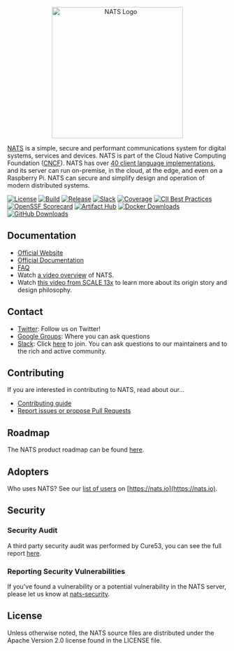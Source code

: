 <p align="center">
  <img src="logos/nats-horizontal-color.png" width="300" alt="NATS Logo">
</p>

[NATS](https://nats.io) is a simple, secure and performant communications system for digital systems, services and devices. NATS is part of the Cloud Native Computing Foundation ([CNCF](https://cncf.io)). NATS has over [40 client language implementations](https://nats.io/download/), and its server can run on-premise, in the cloud, at the edge, and even on a Raspberry Pi. NATS can secure and simplify design and operation of modern distributed systems.

[![License][License-Image]][License-Url] [![Build][Build-Status-Image]][Build-Status-Url] [![Release][Release-Image]][Release-Url] [![Slack][Slack-Image]][Slack-Url] [![Coverage][Coverage-Image]][Coverage-Url] [![CII Best Practices][CIIBestPractices-Image]][CIIBestPractices-Url] [![OpenSSF Scorecard][OpenSSF-Scorecard-Image]][OpenSSF-Scorecard-Url] [![Artifact Hub][ArtifactHub-Image]][ArtifactHub-Url] [![Docker Downloads][Docker-Image]][Docker-Url] [![GitHub Downloads][GitHub-Image]][Somsubhra-URL]

## Documentation

- [Official Website](https://nats.io)
- [Official Documentation](https://docs.nats.io)
- [FAQ](https://docs.nats.io/reference/faq)
- Watch [a video overview](https://rethink.synadia.com/episodes/1/) of NATS.
- Watch [this video from SCALE 13x](https://www.youtube.com/watch?v=sm63oAVPqAM) to learn more about its origin story and design philosophy.

## Contact

- [Twitter](https://twitter.com/nats_io): Follow us on Twitter!
- [Google Groups](https://groups.google.com/forum/#!forum/natsio): Where you can ask questions
- [Slack](https://natsio.slack.com): Click [here](https://slack.nats.io) to join. You can ask questions to our maintainers and to the rich and active community.

## Contributing

If you are interested in contributing to NATS, read about our...

- [Contributing guide](./CONTRIBUTING.md)
- [Report issues or propose Pull Requests](https://github.com/nats-io)

[License-Url]: https://www.apache.org/licenses/LICENSE-2.0
[License-Image]: https://img.shields.io/badge/License-Apache2-blue.svg
[Docker-Image]: https://img.shields.io/docker/pulls/_/nats.svg
[Docker-Url]: https://hub.docker.com/_/nats
[Slack-Image]: https://img.shields.io/badge/chat-on%20slack-green
[Slack-Url]: https://slack.nats.io
[Fossa-Url]: https://app.fossa.io/projects/git%2Bgithub.com%2Fnats-io%2Fnats-server?ref=badge_shield
[Fossa-Image]: https://app.fossa.io/api/projects/git%2Bgithub.com%2Fnats-io%2Fnats-server.svg?type=shield
[Build-Status-Url]: https://travis-ci.com/github/nats-io/nats-server
[Build-Status-Image]: https://travis-ci.org/nats-io/nats-server.svg?branch=main
[Release-Url]: https://github.com/nats-io/nats-server/releases/latest
[Release-Image]: https://img.shields.io/github/v/release/nats-io/nats-server
[Coverage-Url]: https://coveralls.io/r/nats-io/nats-server?branch=main
[Coverage-image]: https://coveralls.io/repos/github/nats-io/nats-server/badge.svg?branch=main
[ReportCard-Url]: https://goreportcard.com/report/nats-io/nats-server
[ReportCard-Image]: https://goreportcard.com/badge/github.com/nats-io/nats-server
[CIIBestPractices-Url]: https://bestpractices.coreinfrastructure.org/projects/1895
[CIIBestPractices-Image]: https://bestpractices.coreinfrastructure.org/projects/1895/badge
[OpenSSF-Scorecard-Image]: https://api.securityscorecards.dev/projects/github.com/nats-io/nats-server/badge
[OpenSSF-Scorecard-Url]: https://securityscorecards.dev/viewer/?uri=github.com/nats-io/nats-server
[ArtifactHub-Url]: https://artifacthub.io/packages/helm/nats/nats
[ArtifactHub-Image]: https://img.shields.io/endpoint?url=https://artifacthub.io/badge/repository/nats
[GitHub-Release]: https://github.com/nats-io/nats-server/releases/
[GitHub-Image]: https://img.shields.io/github/downloads/nats-io/nats-server/total.svg?logo=github
[Somsubhra-url]: https://somsubhra.github.io/github-release-stats/?username=nats-io&repository=nats-server

## Roadmap

The NATS product roadmap can be found [here](https://nats.io/about/#roadmap).

## Adopters

Who uses NATS? See our [list of users](https://nats.io/#who-uses-nats) on [https://nats.io](https://nats.io).

## Security

### Security Audit

A third party security audit was performed by Cure53, you can see the full report [here](https://github.com/nats-io/nats-general/blob/main/reports/Cure53_NATS_Audit.pdf).

### Reporting Security Vulnerabilities

If you've found a vulnerability or a potential vulnerability in the NATS server, please let us know at
[nats-security](mailto:security@nats.io).

## License

Unless otherwise noted, the NATS source files are distributed
under the Apache Version 2.0 license found in the LICENSE file.
